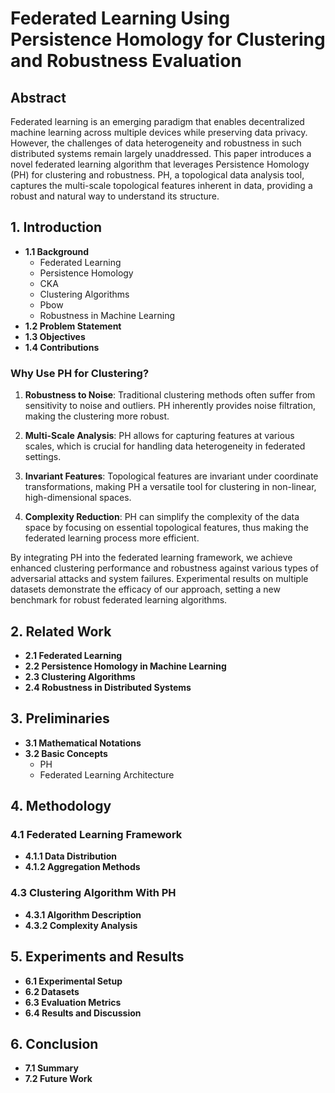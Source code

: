 # Federated Learning Using Persistence Homology for Clustering and Robustness Evaluation

## Abstract

Federated learning is an emerging paradigm that enables decentralized machine learning across multiple devices while preserving data privacy. However, the challenges of data heterogeneity and robustness in such distributed systems remain largely unaddressed. This paper introduces a novel federated learning algorithm that leverages Persistence Homology (PH) for clustering and robustness. PH, a topological data analysis tool, captures the multi-scale topological features inherent in data, providing a robust and natural way to understand its structure. 


## 1. Introduction
- **1.1 Background**
  - Federated Learning
  - Persistence Homology
  - CKA
  - Clustering Algorithms
  - Pbow
  - Robustness in Machine Learning
- **1.2 Problem Statement**
- **1.3 Objectives**
- **1.4 Contributions**

### Why Use PH for Clustering?

1. **Robustness to Noise**: Traditional clustering methods often suffer from sensitivity to noise and outliers. PH inherently provides noise filtration, making the clustering more robust.

2. **Multi-Scale Analysis**: PH allows for capturing features at various scales, which is crucial for handling data heterogeneity in federated settings.

3. **Invariant Features**: Topological features are invariant under coordinate transformations, making PH a versatile tool for clustering in non-linear, high-dimensional spaces.

4. **Complexity Reduction**: PH can simplify the complexity of the data space by focusing on essential topological features, thus making the federated learning process more efficient.

By integrating PH into the federated learning framework, we achieve enhanced clustering performance and robustness against various types of adversarial attacks and system failures. Experimental results on multiple datasets demonstrate the efficacy of our approach, setting a new benchmark for robust federated learning algorithms.


## 2. Related Work
- **2.1 Federated Learning**
- **2.2 Persistence Homology in Machine Learning**
- **2.3 Clustering Algorithms**
- **2.4 Robustness in Distributed Systems**

## 3. Preliminaries
- **3.1 Mathematical Notations**
- **3.2 Basic Concepts**
  - PH
  - Federated Learning Architecture

## 4. Methodology
### 4.1 Federated Learning Framework
- **4.1.1 Data Distribution**
- **4.1.2 Aggregation Methods**

### 4.3 Clustering Algorithm With PH
- **4.3.1 Algorithm Description**
- **4.3.2 Complexity Analysis**

## 5. Experiments and Results
- **6.1 Experimental Setup**
- **6.2 Datasets**
- **6.3 Evaluation Metrics**
- **6.4 Results and Discussion**

## 6. Conclusion
- **7.1 Summary**
- **7.2 Future Work**

